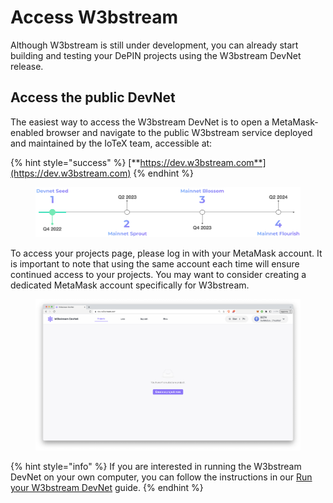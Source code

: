 # Access W3bstream

Although W3bstream is still under development, you can already start building and testing your DePIN projects using the W3bstream DevNet release.&#x20;

## Access the public DevNet

The easiest way to access the W3bstream DevNet is to open a MetaMask-enabled browser and navigate to the public W3bstream service deployed and maintained by the IoTeX team, accessible at:

{% hint style="success" %}
[**https://dev.w3bstream.com**](https://dev.w3bstream.com)
{% endhint %}

<figure><img src="../.gitbook/assets/image (2) (2).png" alt=""><figcaption></figcaption></figure>

To access your projects page, please log in with your MetaMask account. It is important to note that using the same account each time will ensure continued access to your projects. You may want to consider creating a dedicated MetaMask account specifically for W3bstream.

<figure><img src="../.gitbook/assets/image (11).png" alt=""><figcaption></figcaption></figure>

{% hint style="info" %}
If you are interested in running the W3bstream DevNet on your own computer, you can follow the instructions in our [Run your W3bstream DevNet](../additional-resources/run-w3bstream-locally.md) guide.
{% endhint %}
